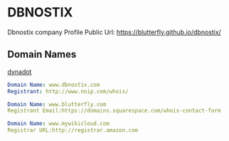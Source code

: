 # DBNOSTIX
Dbnostix company Profile
Public Url:  https://blutterfly.github.io/dbnostix/

## Domain Names
[dynadot](https://www.dynadot.com/domain/whois)

```yaml
Domain Name: www.dbnostix.com
Registrant: http://www.noip.com/whois/

Domain Name: www.blutterfly.com
Registrant Email:https://domains.squarespace.com/whois-contact-form

Domain Name: www.mywikicloud.com
Registrar URL:http://registrar.amazon.com
```
